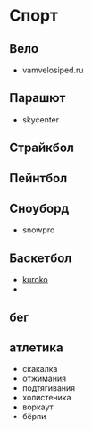 # Спорт


## Вело

 * vamvelosiped.ru

## Парашют

 * skycenter

## Страйкбол

## Пейнтбол

## Сноуборд

 * snowpro

## Баскетбол

 * [kuroko](https://kurokonobasuke.fandom.com/ru/wiki/%D0%91%D0%B0%D1%81%D0%BA%D0%B5%D1%82%D0%B1%D0%BE%D0%BB)
 * []()

## бег

## атлетика

 * скакалка
 * отжимания
 * подтягивания
 * холистеника
 * воркаут
 * бёрпи